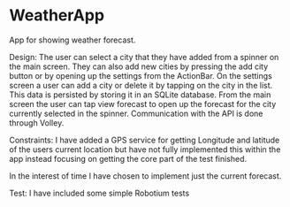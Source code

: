 # WeatherApp

App for showing weather forecast.

Design: 
The user can select a city that they have added from a spinner on the main screen. They can also add new cities by pressing the add city
button or by opening up the settings from the ActionBar. On the settings screen a user can add a city or delete it by tapping on the city
in the list. This data is persisted by storing it in an SQLite database. From the main screen the user can tap view forecast to open up
the forecast for the city currently selected in the spinner. Communication with the API is done through Volley.

Constraints: 
I have added a GPS service for getting Longitude and latitude of the users current location but have not fully implemented this within the 
app instead focusing on getting the core part of the test finished.

In the interest of time I have chosen to implement just the current forecast.  

Test:
I have included some simple Robotium tests
